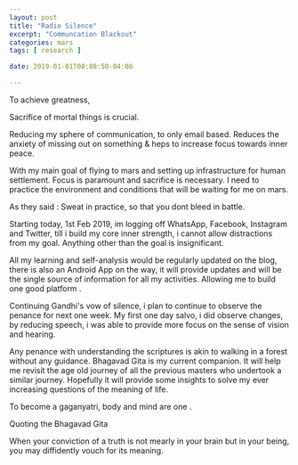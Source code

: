 ```yaml
---
layout: post
title: "Radio Silence"
excerpt: "Communcation Blackout"
categories: mars
tags: [ research ]

date: 2019-01-01T08:08:50-04:00

---
```



To achieve greatness,

Sacrifice of mortal things is crucial.

Reducing my sphere of communication, to only email based. Reduces the anxiety
of missing out on something & heps to increase focus towards inner peace.

With my main goal of flying to mars and setting up infrastructure for human
settlement. Focus is paramount and sacrifice is necessary. I need to practice
the environment and conditions that will be waiting for me on mars.

As they said : Sweat in practice, so that you dont bleed in battle.


Starting today, 1st Feb 2019, im logging off WhatsApp, Facebook, Instagram and Twitter,
till i build my core inner strength, i cannot allow distractions from my goal. Anything
other than the goal is insignificant.

All my learning and self-analysis would be regularly updated on the blog, there is also
an Android App on the way, it will provide updates and will be the single source of information
for all my activities. Allowing me to build one good platform .

Continuing Gandhi's vow of silence, i plan to continue to observe the penance for next one week.
My first one day salvo, i did observe changes, by reducing speech, i was able to provide more
focus on the sense of vision and hearing.


Any penance with understanding the scriptures is akin to walking in a forest without any guidance.
Bhagavad Gita is my current companion. It will help me revisit the age old journey of all the
previous masters who undertook a similar journey. Hopefully it will provide some insights to solve
my ever increasing questions of the meaning of life.

To become a gaganyatri, body and mind are one .

Quoting the Bhagavad Gita

When your conviction of a truth is not mearly in your brain but in your being, you may
diffidently vouch for its meaning.